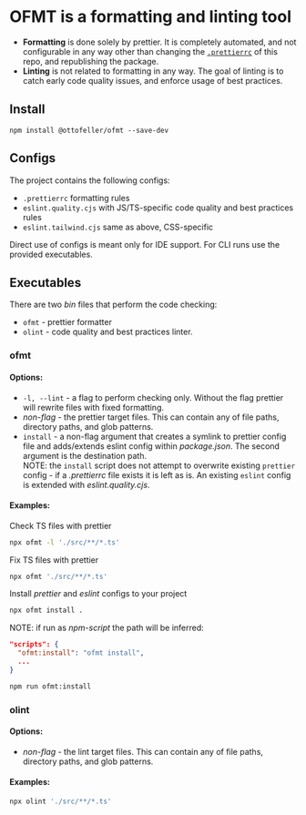 # OFMT is a formatting and linting tool

* **Formatting** is done solely by prettier. It is completely automated, and not configurable in any way other than changing the [`.prettierrc`](https://github.com/quesabe/ofmt/blob/add-readme/package.json) of this repo, and republishing the package.
* **Linting** is not related to formatting in any way. The goal of linting is to catch early code quality issues, and enforce usage of best practices.

## Install

```shell
npm install @ottofeller/ofmt --save-dev
```

## Configs

The project contains the following configs:
- `.prettierrc` formatting rules
- `eslint.quality.cjs` with JS/TS-specific code quality and best practices rules
- `eslint.tailwind.cjs` same as above, CSS-specific

Direct use of configs is meant only for IDE support. For CLI runs use the provided executables.

## Executables

There are two _bin_ files that perform the code checking:
- `ofmt` - prettier formatter
- `olint` - code quality and best practices linter.

### ofmt

#### Options:
- `-l, --lint` - a flag to perform checking only. Without the flag prettier will rewrite files with fixed formatting.
- _non-flag_ - the prettier target files. This can contain any of file paths, directory paths, and glob patterns.
- `install` - a non-flag argument that creates a symlink to prettier config file and adds/extends eslint config within _package.json_. The second argument is the destination path.\
NOTE: the `install` script does not attempt to overwrite existing `prettier` config - if a _.prettierrc_ file exists it is left as is. An existing `eslint` config is extended with _eslint.quality.cjs_.

#### Examples:

Check TS files with prettier
```bash
npx ofmt -l './src/**/*.ts'
```

Fix TS files with prettier
```bash
npx ofmt './src/**/*.ts'
```

Install _prettier_ and _eslint_ configs to your project
```bash
npx ofmt install .
```
NOTE: if run as _npm-script_ the path will be inferred:
```json
"scripts": {
  "ofmt:install": "ofmt install",
  ...
}
```
```bash
npm run ofmt:install
```

### olint

#### Options:
- _non-flag_ - the lint target files. This can contain any of file paths, directory paths, and glob patterns.

#### Examples:
```bash
npx olint './src/**/*.ts'
```
